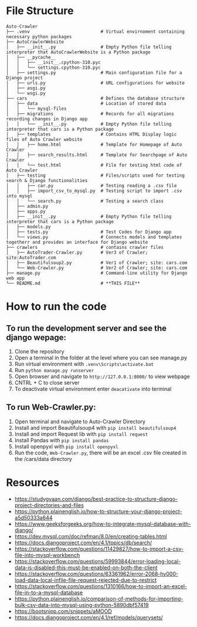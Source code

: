 # File Structure
    Auto-Crawler
    ├── .venv                           # Virtual envirnoment containing necessary python packages
    ├── AutoCrawlerWebsite
    │   ├── __init__.py                 # Empty Python file telling interpreter that AutoCrawlerWebsite is a Python package
    │   ├── __pycache__
    │   │   ├── __init__.cpython-310.pyc
    │   │   └── settings.cpython-310.pyc
    │   ├── settings.py                 # Main configuration file for a Django project
    │   ├── urls.py                     # URL configurations for website
    │   ├── asgi.py    
    │   └── wsgi.py
    ├── cars                            # Defines the database structure
    │   ├── data                        # Location of stored data
    │   │   └── mysql-files
    │   ├── migrations                  # Records for all migrations recording changes in Django app
    │   │   └── __init__.py             # Empty Python file telling interpreter that cars is a Python package
    │   ├── templates                   # Contains HTML Display logic files of Auto Crawler website 
    │   │   ├── home.html               # Template for Homepage of Auto Crawler
    │   │   ├── search_results.html     # Template for Searchpage of Auto Crawler
    │   │   └── test.html               # File for testing html code of Auto Crawler
    │   ├── testing                     # Files/scripts used for testing search & Django functionalities
    │   │   ├── car.py                  # Testing reading a .csv file
    │   │   ├── import_csv_to_mysql.py  # Testing script to import .csv into mysql
    │   │   └── search.py               # Testing a search class
    │   ├── admin.py
    │   ├── apps.py
    │   ├── __init__.py                 # Empty Python file telling interpreter that cars is a Python package
    │   ├── models.py
    │   ├── tests.py                    # Test Codes for Django app
    │   └── views.py                    # Connects models and templates togetherr and provides an interface for Django website
    ├── crawlers                        # contains crawler files
    │   ├── AutoTrader-Crawler.py       # Ver3 of Crawler; site:AutoTrader.com
    │   ├── Beautifulsoup2.py           # Ver1 of Crawler; site: cars.com
    │   └── Web-Crawler.py              # Ver2 of Crawler; site: cars.com
    ├── manage.py                       # Command-line utility for Django web app
    └── README.md                       # **THIS FILE**

# How to run the code

## To run the development server and see the django wepage:
1. Clone the repository
2. Open a terminal in the folder at the level where you can see manage.py
3. Run virtual environment with `.venv\Scripts\activate.bat`
6. Run `python manage.py runserver`
7. Open browser and navigate to `http://127.0.0.1:8000/` to view webpage
8. CNTRL + C to close server
9. To deactivate virtual environment enter `deacativate` into terminal

## To run Web-Crawler.py:
1. Open terminal and navigate to Auto-Crawler Directory
2. Install and import Beautifulsoup4 with `pip install beautifulsoup4`
2. Install and import Request lib with `pip install request`
3. Install Pandas with `pip install pandas`
4. Install openpyxl with `pip install openpyxl`
5. Run the code, `Web-Crawler.py`, there will be an excel .csv file created in the /cars/data directory 

# Resources
- https://studygyaan.com/django/best-practice-to-structure-django-project-directories-and-files
- https://python.plainenglish.io/how-to-structure-your-django-project-a5d50333a644
- https://www.geeksforgeeks.org/how-to-integrate-mysql-database-with-django/
- https://dev.mysql.com/doc/refman/8.0/en/creating-tables.html
- https://docs.djangoproject.com/en/4.1/topics/db/search/
- https://stackoverflow.com/questions/11429827/how-to-import-a-csv-file-into-mysql-workbench
- https://stackoverflow.com/questions/59993844/error-loading-local-data-is-disabled-this-must-be-enabled-on-both-the-client
- https://stackoverflow.com/questions/63361962/error-2068-hy000-load-data-local-infile-file-request-rejected-due-to-restrict
- https://stackoverflow.com/questions/1310166/how-to-import-an-excel-file-in-to-a-mysql-database
- https://python.plainenglish.io/comparison-of-methods-for-importing-bulk-csv-data-into-mysql-using-python-5890dbf57419
- https://bootsnipp.com/snippets/aMOOD
- https://docs.djangoproject.com/en/4.1/ref/models/querysets/